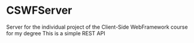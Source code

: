 # CSWFServer
Server for the individual project of the Client-Side WebFramework course for my degree
This is a simple REST API
